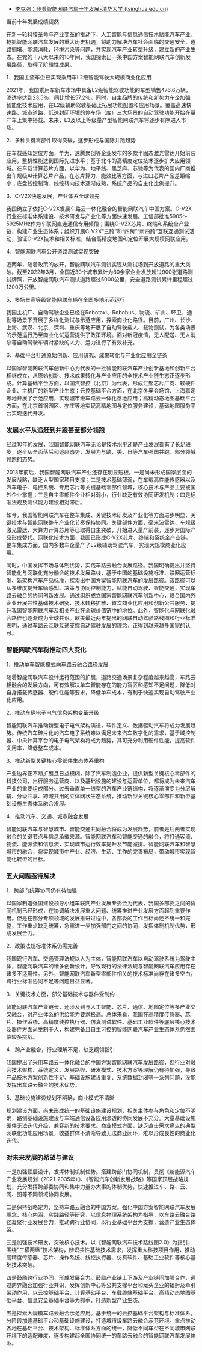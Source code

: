 - [李克强：我看智能网联汽车十年发展-清华大学 (tsinghua.edu.cn)](https://www.tsinghua.edu.cn/info/1662/94447.htm)

当前十年发展成绩斐然

在新一轮科技革命与产业变革的推动下，人工智能与信息通信技术赋能汽车产业。抢抓智能网联汽车发展的重大历史机遇，将助力解决汽车社会面临的交通安全、道路拥堵、能源消耗、环境污染等问题，并实现汽车产业转型升级，建立新的产业生态。在党的十八大以来的10年间，我国探索出一条中国方案智能网联汽车创新发展路径，取得了阶段性成果。

1．我国主流车企已实现乘用车L2级智能驾驶大规模商业化应用

2021年，我国乘用车新车市场中具备L2级智能驾驶功能的车型销售476.6万辆，渗透率达到23.5％，同比增长57.2％。同时，自主品牌的传统和新势力车企加强智能化技术应用，在L2级辅助驾驶基础上拓展功能配置和应用场景。覆盖高速快速路、城市道路、低速封闭环境的停车场（库）三大场景的自动驾驶功能开始在量产车上集中搭载。未来，L3及以上等级量产型智能网联汽车将逐步有序进入市场。

2．多种关键零部件取得突破，逐步形成与国际并跑趋势

在车载感知定位方面，华为、速腾聚创等企业发布的多款半固态激光雷达开始前装应用，整机性能达到国际先进水平；基于北斗的高精度定位技术逐步扩大应用领域。在车载计算芯片方面，以华为、地平线、黑芝麻、芯驰等为代表的国内厂商推出车规级AI计算芯片产品，在芯片算力、能效比等方面，与进口芯片产品差距缩小；底盘线控制动、线控转向技术逐渐成熟，系统产品的自主化比例提升。

3．C-V2X快速发展，产业体系全球领先

我国确立了依托C-V2X发展车路云一体化融合的智能网联汽车中国方案。C-V2X行业在标准体系建设、技术研发与产业化等方面快速发展。工信部批准5905～5925MHz作为车联网直连通信专用频段；围绕C-V2X芯片、终端和系统全产业链，构建产业生态体系；组织开展C-V2X“三跨”和“四跨”“新四跨”互联互通测试活动，验证C-V2X技术和相关标准，结合高精度地图和定位开展大规模网联应用。

4．智能网联汽车公开道路测试实现突破

近两年，随着政策的放开，智能网联汽车测试实现从测试场到开放道路的重大突破。截至2022年3月，全国近30个城市累计为80余家企业发放超过900张道路测试牌照，开放智能网联汽车测试道路超过5000公里，安全道路测试累计里程超过1300万公里。

5．多场景高等级智能网联车辆在全国多地示范运行

我国主机厂、自动驾驶企业已经在Robotaxi、Robobus、物流、矿山、环卫、通勤等场景下开展了多样化测试与示范应用，探索商业化路径。目前，广州、长沙、上海、武汉、北京、深圳、重庆等地开展了自动驾驶载人、载物测试，为各类场景的示范运行乃至商业化试运营提供了政策环境。面对新冠疫情，无人配送、无人消杀等自动驾驶车辆对紧缺的人力、运力进行了有效补充。

6．基础平台打通原始创新、应用研究、成果转化与产业化应用全链条

以国家智能网联汽车创新中心为代表的一批智能网联汽车产业创新基地和创新平台相继成立，从原始创新、技术成果转化与产业应用的全技术产业链生态正逐步形成。计算基础平台方面，以国汽智控（北京）为代表，形成汇聚芯片厂商、软硬件企业、主机厂的新型产业生态；云控基础平台方面，在北京冬奥会场馆、上海嘉定等地开展了示范应用，实现城市级车路云一体化落地应用；高精动态地图基础平台方面，在北京首钢园区、亦庄等地实现高精地图与定位服务建设，基础地图服务平台实现迭代开发。

### 发展水平从追赶到并跑甚至部分领跑

经过10年的发展，我国智能网联汽车无论是技术水平还是产业发展都有了长足进步，逐步从全面落后和追赶态势，发展为与欧、美、日等汽车强国并跑，部分领域领跑的态势。

2013年前后，我国智能网联汽车产业还存在明显短板。一是尚未形成国家层面的发展战略，缺乏大型国家项目支撑；二是技术基础薄弱，在车载高性能传感器以及汽车电子、电控系统、专用芯片等关键基础零部件领域，核心技术与产品主要被国外企业掌握；三是自主零部件企业相对弱小，行业缺乏有效协同研发机制；四是标准法规及测试能力建设相对滞后。

如今，我国智能网联汽车在整车集成、关键技术研发及产业化等方面进步明显，关键技术与智能网联整车产业化节奏保持协同。关键部件方面，毫米波雷达、车规级激光雷达、大算力计算芯片等已取得自主突破，开始进入量产前装，逐步对国际产品形成替代。网联化技术方面，我国已形成C-V2X芯片、终端和系统全产业链。整车集成方面，国内多数车企量产了L2级辅助驾驶汽车，实现大规模商业化应用。

同时，中国发挥市场与体制优势，实践车路云融合发展路径。我国明确提出并坚持智能化与网联化充分融合的技术发展路线，基于中国的基础设施标准、联网运营标准、新架构汽车产品标准，探索出中国方案智能网联汽车的发展路径。该路径可以从多维度提升车辆感知、决策与协同控制能力，赋能自动驾驶、智能交通，实现车路云融合的协同创新发展。通过组织成立国家智能网联汽车创新中心，联合国内外企业开展共性基础技术研究、技术转移扩散、首次商业化应用和创新公共服务，提升我国智能网联汽车及相关产业在全球价值链中的地位。此外，智能化与网联化融合路径也逐渐成为全球共识。欧美最近两年提出的网联自动驾驶路线图和行业标准表明，通过车路云互联互通支撑自动驾驶发展的理念，正得到越来越多国家的认可。

### 智能网联汽车将推动四大变化

1．推动单车智能模式向车路云融合路径发展

随着智能网联汽车设计运行范围的扩展，道路交通场景复杂程度越来越高，车路云相融合的发展方向，可有效解决单车智能存在的能力盲区和感知不足问题，降低对自身搭载传感器、硬件性能等要求，降低单车成本，有利于快速实现自动驾驶产业化应用。

2．推动车辆电子电气信息架构变革升级

智能网联汽车推动新型电子电气架构演进，软件定义、数据驱动汽车将成为发展趋势。传统汽车碎片化的汽车电子系统难以满足未来汽车数字化的需求，基于域控制器、中央计算平台的电子电气架构将成为趋势，其可充分利用硬件性能，提高软件复用率，降低整车成本。

3．推动新型关键核心零部件生态体系重构

产业边界正不断扩展且日益模糊，除了汽车制造企业，提供新型关键核心零部件的科技公司，出行服务运营商、以及基础设施的建设与运营单位，都将成为未来汽车产业的重要组成部分。过去垂直单一线型的汽车产业链结构，将逐渐演变为分层解耦、分级共享、跨域共用的立体网状生态系统，推动新型关键核心零部件和新型基础设施生态体系融合发展。

4．推动汽车、交通、城市融合发展

智能网联汽车与智慧城市、智能交通共同融合将成为发展趋势，前者是后两者实现融合的关键节点与信息承载来源。智能网联汽车和智能交通的融合，将打通客流、物流、能源流和信息流，实现城市运行效率提升及节能减排。智能网联汽车和智慧城市的融合，将实现城市中产业、经济、生活、工作的完善布局，带动城市实现智能化转型的目标。

### 五大问题亟待解决

1．跨部门统筹协同仍有待加强

以国家制造强国建设领导小组车联网产业发展专委会为代表，我国多部委之间的协同机制已经形成，在协调解决发展重大问题、统筹推进产业发展方面起到重要作用。但是在部分专项领域的发展推进过程中，各部委的工作目标尚还不统一和完整，工作重点缺乏统筹，急需进一步加强部门之间的协同，发挥体制机制优势，形成发展合力。

2．政策法规标准体系仍需完善

我国现行汽车、交通管理法规以人为主体，智能网联汽车以自动驾驶系统为驾驶主体，智能网联汽车的诸多创新设计，导致现行的法律法规与智能网联汽车应用存在诸多不适用性。另外，智能网联汽车新型零部件相关的技术标准尚存在诸多空白，跨行业标准协同不足等问题日益显著。

3．关键技术方面，部分基础技术与器件受制约

智能网联汽车产业链长，还涉及到与人工智能、芯片、通信、地图定位等多产业交叉融合，对产业体系的供给能力要求极高。总体来看，我国在高精度传感器、芯片、操作系统、高精度线控执行器、仿真测试软件、基础工业软件等底层核心技术及器件方面尚受制于人，构建完备且自主可控的智能网联汽车产业生态体系仍然面临较多挑战。

4．跨产业融合，行业理解不足，缺乏纲领指引

我国提出了采用车路云一体化融合的中国方案智能网联汽车发展路径，但行业对融合技术架构、系统定义、发展路径、研发模式、技术方案等理解仍有待加强，导致产品技术方案创新性不足、基础设施建设重复、系统数据封闭等一系列问题，没能发挥出车路云融合的技术优势。

5．基础设施建设规划不明确，商业模式不清晰

规划建设方面，尚未形成统一的基础设施建设规划，相关主体参与角色和定位不明确，路侧基础设施建设与车端通信设备应用渗透的协同发展不充分。大量基础设施硬件无法迭代升级，兼容新的技术要求。商业模式方面，缺乏直击需求痛点的典型网联化功能应用场景，收益群体不清晰导致无法商业闭环，难以形成良性的商业化迭代。

### 对未来发展的希望与建议

一是加强顶层设计，发挥体制机制优势。搭建跨部门协同机制，贯彻《新能源汽车产业发展规划（2021-2035年）》、《智能汽车创新发展战略》等国家顶层战略规划，充分发挥跨部委协同和集中力量办大事的体制优势，快速推进车、路、云、网、图等不同领域协同发展。

二是保持战略定力，坚持车路云融合的中国方案。强化中国方案智能网联汽车发展理念、核心内涵、实践路径等研究，以信息物理系统架构为指导，以车路云融合路径凝聚行业发展合力，推动跨行业协同，以行业基础平台为支撑，营造产业生态体系。

三是加强技术研发，突破核心技术。以《智能网联汽车技术路线图2.0》为指引，围绕“三横两纵”技术架构，辨识共性基础技术需求，发挥重大科技项目作用，推动高精度传感器、芯片、操作系统、线控执行器、仿真软件、基础工业软件等核心基础技术突破。

四是鼓励跨行业协同，形成发展合力。鼓励产业链上下游及产业链间加强合作，通过跨界融合加强行业共识，发挥创新中心等公共支撑平台和龙头企业的辐射及牵引带动作用，以云控基础平台、计算基础平台、车载终端基础平台、高精动态地图基础平台、信息安全基础平台等为抓手，打造新型产业生态。

五是探索大规模车路云融合示范应用。基于统一的云控基础平台架构与标准体系，分阶段加速基础平台和基础设施建设，打造城市级车路云融合示范环境。重点推动各地在基础平台、技术架构、标准体系方面的统一，降低不同车型在不同城市网联环境下的适配难度，逐步构建起全国协同统一的车路云融合的智能网联汽车发展体系。